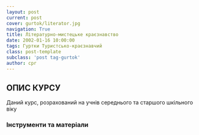 ```yaml
---
layout: post
current: post
cover: gurtok/literator.jpg
navigation: True
title: Літературно-мистецьке краєзнавство
date: 2002-01-16 10:00:00
tags: Гуртки Туристсько-краєзнавчий
class: post-template
subclass: 'post tag-gurtok'
author: cpr
---
```


## ОПИС КУРСУ

Даний курс, розрахований на учнів середнього та старшого шкільного віку

### Інструменти та матеріали
